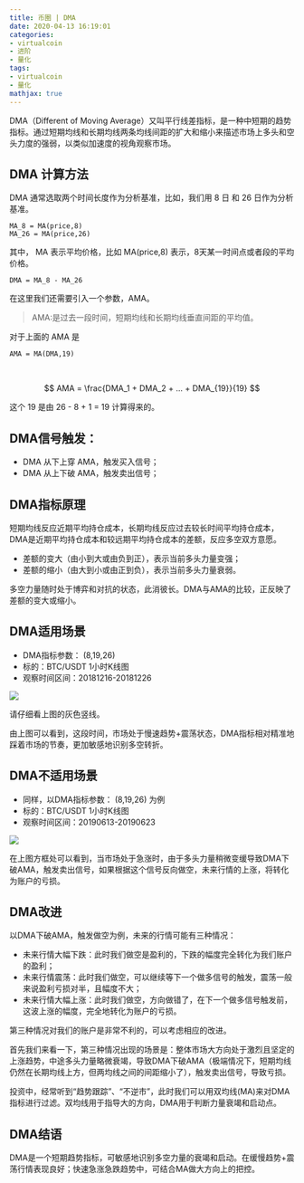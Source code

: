 ```yaml
---
title: 币圈 | DMA
date: 2020-04-13 16:19:01
categories:
- virtualcoin
- 进阶
- 量化
tags:
- virtualcoin
- 量化
mathjax: true
---
```

DMA（Different of Moving Average）又叫平行线差指标，是一种中短期的趋势指标。通过短期均线和长期均线两条均线间距的扩大和缩小来描述市场上多头和空头力度的强弱，以类似加速度的视角观察市场。

<!-- more -->

## DMA 计算方法

DMA 通常选取两个时间长度作为分析基准，比如，我们用 8 日 和 26 日作为分析基准。

	MA_8 = MA(price,8)
	MA_26 = MA(price,26)

其中， MA 表示平均价格，比如 MA(price,8) 表示，8天某一时间点或者段的平均价格。

	DMA = MA_8 - MA_26

在这里我们还需要引入一个参数，AMA。

>AMA:是过去一段时间，短期均线和长期均线垂直间距的平均值。

对于上面的 AMA 是

	AMA = MA(DMA,19)

<br/>

$$  AMA = \frac{DMA_1 + DMA_2 + ... + DMA_{19}}{19} $$

这个 19 是由 26 - 8 + 1 = 19 计算得来的。

## DMA信号触发：

- DMA 从下上穿 AMA，触发买入信号；
- DMA 从上下破 AMA，触发卖出信号；

## DMA指标原理

短期均线反应近期平均持仓成本，长期均线反应过去较长时间平均持仓成本，DMA是近期平均持仓成本和较远期平均持仓成本的差额，反应多空双方意愿。

- 差额的变大（由小到大或由负到正），表示当前多头力量变强；
- 差额的缩小（由大到小或由正到负），表示当前多头力量衰弱。

多空力量随时处于博弈和对抗的状态，此消彼长。DMA与AMA的比较，正反映了差额的变大或缩小。

## DMA适用场景

- DMA指标参数： (8,19,26)
- 标的：BTC/USDT 1小时K线图
- 观察时间区间：20181216-20181226

![](/images/virtualcoin/18_0.jpg)

请仔细看上图的灰色竖线。

由上图可以看到，这段时间，市场处于慢速趋势+震荡状态，DMA指标相对精准地踩着市场的节奏，更加敏感地识别多空转折。

## DMA不适用场景

- 同样，以DMA指标参数： (8,19,26) 为例
- 标的：BTC/USDT 1小时K线图
- 观察时间区间：20190613-20190623

![](/images/virtualcoin/18_1.jpg)

在上图方框处可以看到，当市场处于急涨时，由于多头力量稍微变缓导致DMA下破AMA，触发卖出信号，如果根据这个信号反向做空，未来行情的上涨，将转化为账户的亏损。

## DMA改进

以DMA下破AMA，触发做空为例，未来的行情可能有三种情况：

- 未来行情大幅下跌：此时我们做空是盈利的，下跌的幅度完全转化为我们账户的盈利；
- 未来行情震荡：此时我们做空，可以继续等下一个做多信号的触发，震荡一般来说盈利亏损对半，且幅度不大；
- 未来行情大幅上涨：此时我们做空，方向做错了，在下一个做多信号触发前，这波上涨的幅度，完全地转化为账户的亏损。

第三种情况对我们的账户是非常不利的，可以考虑相应的改进。

首先我们来看一下，第三种情况出现的场景是：整体市场大方向处于激烈且坚定的上涨趋势，中途多头力量略微衰竭，导致DMA下破AMA（极端情况下，短期均线仍然在长期均线上方，但两均线之间的间距缩小了），触发卖出信号，导致亏损。

投资中，经常听到“趋势跟踪”、“不逆市”，此时我们可以用双均线(MA)来对DMA指标进行过滤。双均线用于指导大的方向，DMA用于判断力量衰竭和启动点。

## DMA结语

DMA是一个短期趋势指标，可敏感地识别多空力量的衰竭和启动。在缓慢趋势+震荡行情表现良好；快速急涨急跌趋势中，可结合MA做大方向上的把控。












